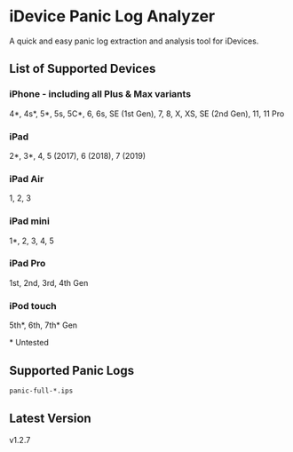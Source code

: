 # iDevice Panic Log Analyzer
A quick and easy panic log extraction and analysis tool for iDevices.

## List of Supported Devices
### iPhone - including all Plus \& Max variants
4\*, 4s\*, 5\*, 5s, 5C\*, 6, 6s, SE (1st Gen), 7, 8, X, XS, SE (2nd Gen), 11, 11 Pro
### iPad
2\*, 3\*, 4, 5 (2017), 6 (2018), 7 (2019)
### iPad Air
1, 2, 3
### iPad mini
1\*, 2, 3, 4, 5
### iPad Pro
1st, 2nd, 3rd, 4th Gen
### iPod touch
5th*, 6th, 7th* Gen

\* Untested

## Supported Panic Logs
```bash
panic-full-*.ips
```

## Latest Version
v1.2.7
